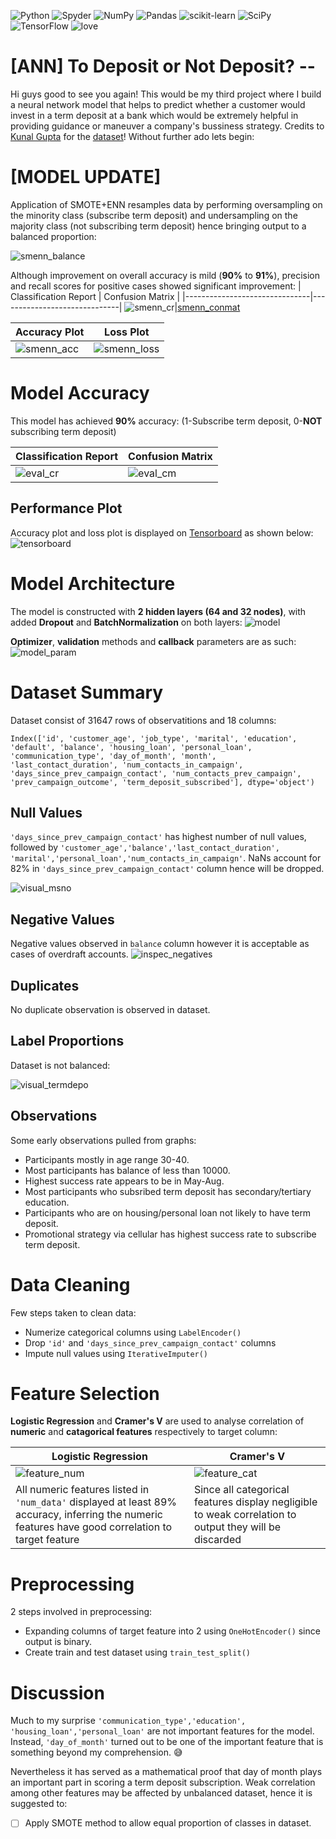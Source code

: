 ![Python](https://img.shields.io/badge/python-3670A0?style=for-the-badge&logo=python&logoColor=ffdd54)
![Spyder](https://img.shields.io/badge/Spyder-838485?style=for-the-badge&logo=spyder%20ide&logoColor=maroon)
![NumPy](https://img.shields.io/badge/numpy-%23013243.svg?style=for-the-badge&logo=numpy&logoColor=white)
![Pandas](https://img.shields.io/badge/pandas-%23150458.svg?style=for-the-badge&logo=pandas&logoColor=white)
![scikit-learn](https://img.shields.io/badge/scikit--learn-%23F7931E.svg?style=for-the-badge&logo=scikit-learn&logoColor=white)
![SciPy](https://img.shields.io/badge/SciPy-%230C55A5.svg?style=for-the-badge&logo=scipy&logoColor=%white)
![TensorFlow](https://img.shields.io/badge/TensorFlow-%23FF6F00.svg?style=for-the-badge&logo=TensorFlow&logoColor=white)
<a><img alt='love' src="http://ForTheBadge.com/images/badges/built-with-love.svg"></a>

# [ANN] To Deposit or Not Deposit? --
 Hi guys good to see you again! This would be my third project where I build a neural network model that helps to predict whether a customer would invest in a term deposit at a bank which would be extremely helpful in providing guidance or maneuver a company's bussiness strategy. Credits to [Kunal Gupta](https://www.kaggle.com/kunalgupta2616) for the [dataset](https://www.kaggle.com/datasets/kunalgupta2616/hackerearth-customer-segmentation-hackathon)! Without further ado lets begin:
 
 # [MODEL UPDATE] 
Application of SMOTE+ENN resamples data by performing oversampling on the minority class (subscribe term deposit) and undersampling on the majority class (not subscribing term deposit) hence bringing output to a balanced proportion:
 
 ![smenn_balance](static/smenn_y.png)
 
 Although improvement on overall accuracy is mild (**90%** to **91%**), precision and recall scores for positive cases showed significant improvement:
 |     Classification Report     |       Confusion Matrix       |
 |-------------------------------|------------------------------|
 ![smenn_cr](static/smenn_cr.png)|[smenn_conmat](static/smenn_conmat.png)
 
 |    Accuracy Plot     |       Loss Plot       |
 |----------------------|-----------------------|
 |![smenn_acc](static/smenn_acc.png)|![smenn_loss](static/smenn_loss.png)|
 
 
 # Model Accuracy
 This model has achieved **90%** accuracy: (1-Subscribe term deposit, 0-**NOT** subscribing term deposit)
 
 |    Classification Report     |       Confusion Matrix       |
 |------------------------------|------------------------------|
 |![eval_cr](static/eval_cr.png)|![eval_cm](static/eval_cm.png)|

## Performance Plot
Accuracy plot and loss plot is displayed on [Tensorboard](https://www.tensorflow.org/tensorboard) as shown below: 
![tensorboard](static/tensorboard.png)

# Model Architecture
The model is constructed with **2 hidden layers (64 and 32 nodes)**, with added **Dropout** and **BatchNormalization** on both layers:
![model](static/model.png)

**Optimizer**, **validation** methods and **callback** parameters are as such:
![model_param](static/model_param.png)

# Dataset Summary
Dataset consist of 31647 rows of observatitions and 18 columns:

`Index(['id', 'customer_age', 'job_type', 'marital', 'education', 'default',
       'balance', 'housing_loan', 'personal_loan', 'communication_type',
       'day_of_month', 'month', 'last_contact_duration',
       'num_contacts_in_campaign', 'days_since_prev_campaign_contact',
       'num_contacts_prev_campaign', 'prev_campaign_outcome',
       'term_deposit_subscribed'],
      dtype='object')`
      
## Null Values
`'days_since_prev_campaign_contact'` has highest number of null values, followed by `'customer_age','balance','last_contact_duration', 'marital','personal_loan','num_contacts_in_campaign'`. NaNs account for 82% in `'days_since_prev_campaign_contact'` column hence will be dropped.

![visual_msno](static/visual_msno.png)

## Negative Values
Negative values observed in `balance` column however it is acceptable as cases of overdraft accounts.
![inspec_negatives](static/inspec_negatives.png)

## Duplicates
No duplicate observation is observed in dataset.

## Label Proportions
Dataset is not balanced:

![visual_termdepo](static/visual_termdepo.png)

## Observations
Some early observations pulled from graphs:
- Participants mostly in age range 30-40.
- Most participants has balance of less than 10000.
- Highest success rate appears to be in May-Aug.
- Most participants who subsribed term deposit has secondary/tertiary 
  education.
- Participants who are on housing/personal loan not likely to have 
  term deposit.
- Promotional strategy via cellular has highest success rate to 
  subscribe term deposit. 

# Data Cleaning
Few steps taken to clean data:
- Numerize categorical columns using `LabelEncoder()`
- Drop `'id'` and `'days_since_prev_campaign_contact'` columns 
- Impute null values using `IterativeImputer()`

# Feature Selection
**Logistic Regression** and **Cramer's V** are used to analyse correlation of **numeric** and **catagorical features** respectively to target column:

|           Logistic Regression        |             Cramer's V               |
|--------------------------------------|--------------------------------------|
|![feature_num](static/feature_num.png)|![feature_cat](static/feature_cat.png)|
|All numeric features listed in `'num_data'` displayed at least 89% accuracy, inferring the numeric features have good correlation to target feature| Since all categorical features display negligible to weak correlation to output they will be discarded|

# Preprocessing
2 steps involved in preprocessing:
- Expanding columns of target feature into 2 using `OneHotEncoder()` since output is binary.
- Create train and test dataset using `train_test_split()`

# Discussion
Much to my surprise `'communication_type','education', 'housing_loan','personal_loan'` are not important features for the model. Instead, `'day_of_month'` turned out to be one of the important feature that is something beyond my comprehension. :sweat_smile: 

Nevertheless it has served as a mathematical proof that day of month plays an important part in scoring a term deposit subscription. Weak correlation among other features may be affected by unbalanced dataset, hence it is suggested to:
- [ ] Apply SMOTE method to allow equal proportion of classes in dataset.






